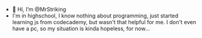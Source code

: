 - 👋 Hi, I’m @MrStriking
- I'm in highschool, I know nothing about programming, just started learning js from codecademy, but wasn't that helpful for me.
I don't even have a pc, so my situation is kinda hopeless, for now...

<!---
MrStriking/MrStriking is a ✨ special ✨ repository because its `README.md` (this file) appears on your GitHub profile.
You can click the Preview link to take a look at your changes.
--->
